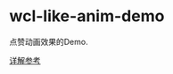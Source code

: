 # wcl-like-anim-demo
点赞动画效果的Demo.

[详解参考](http://blog.csdn.net/caroline_wendy/article/details/50526770)
